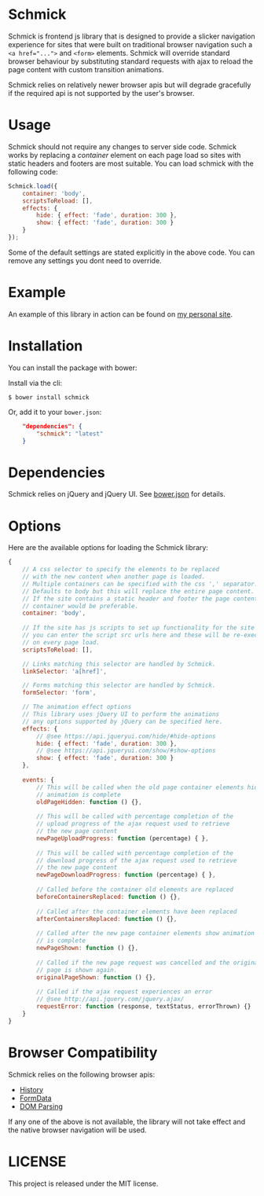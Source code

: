 Schmick
=======

Schmick is frontend js library that is designed to provide a slicker navigation experience
for sites that were built on traditional browser navigation such a `<a href="...">` and `<form>` elements.
Schmick will override standard browser behaviour by substituting standard requests with ajax to reload
the page content with custom transition animations.

Schmick relies on relatively newer browser apis but will degrade gracefully if the required api is not
supported by the user's browser.

Usage
=====

Schmick should not require any changes to server side code. Schmick works by replacing
a *container* element on each page load so sites with static headers and footers are most
suitable. You can load schmick with the following code:

```javascript
Schmick.load({
    container: 'body',
    scriptsToReload: [],
    effects: {
        hide: { effect: 'fade', duration: 300 },
        show: { effect: 'fade', duration: 300 }
    }
});
```

Some of the default settings are stated explicitly in the above code. You can remove
any settings you dont need to override.

Example
=======

An example of this library in action can be found on [my personal site](http://elliotswebsite.com/).

Installation
============

You can install the package with bower:

Install via the cli:

```
$ bower install schmick
```

Or, add it to your  `bower.json`:

``` json
    "dependencies": {
        "schmick": "latest"
    }
```

Dependencies
============

Schmick relies on jQuery and jQuery UI.
See [bower.json](bower.json) for details.

Options
=======

Here are the available options for loading the Schmick library:

```javascript
{
    // A css selector to specify the elements to be replaced 
    // with the new content when another page is loaded.
    // Multiple containers can be specified with the css ',' separator.
    // Defaults to body but this will replace the entire page content.
    // If the site contains a static header and footer the page content
    // container would be preferable.
    container: 'body',
    
    // If the site has js scripts to set up functionality for the site
    // you can enter the script src urls here and these will be re-executed
    // on every page load.
    scriptsToReload: [],

    // Links matching this selector are handled by Schmick.
    linkSelector: 'a[href]',

    // Forms matching this selector are handled by Schmick.
    formSelector: 'form',

    // The animation effect options
    // This library uses jQuery UI to perform the animations
    // any options supported by jQuery can be specified here.
    effects: {
        // @see https://api.jqueryui.com/hide/#hide-options
        hide: { effect: 'fade', duration: 300 },
        // @see https://api.jqueryui.com/show/#show-options
        show: { effect: 'fade', duration: 300 }
    },
    
    events: {
        // This will be called when the old page container elements hide
        // animation is complete
        oldPageHidden: function () {},
        
        // This will be called with percentage completion of the 
        // upload progress of the ajax request used to retrieve
        // the new page content
        newPageUploadProgress: function (percentage) { },
        
        // This will be called with percentage completion of the 
        // download progress of the ajax request used to retrieve
        // the new page content
        newPageDownloadProgress: function (percentage) { },
        
        // Called before the container old elements are replaced
        beforeContainersReplaced: function () {},
        
        // Called after the container elements have been replaced
        afterContainersReplaced: function () {},
        
        // Called after the new page container elements show animation
        // is complete
        newPageShown: function () {},
        
        // Called if the new page request was cancelled and the original
        // page is shown again.
        originalPageShown: function () {},
        
        // Called if the ajax request experiences an error
        // @see http://api.jquery.com/jquery.ajax/
        requestError: function (response, textStatus, errorThrown) {}
    }
}
```


Browser Compatibility
=====================

Schmick relies on the following browser apis:

 - [History](http://caniuse.com/#search=pushstate)
 - [FormData](http://caniuse.com/#search=FormData)
 - [DOM Parsing](http://caniuse.com/#search=DOMParser)

If any one of the above is not available, the library will not take effect
and the native browser navigation will be used.

LICENSE
=======

This project is released under the MIT license.
